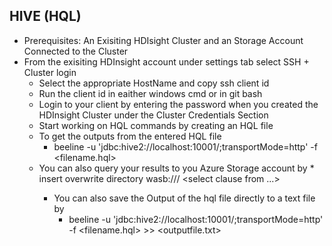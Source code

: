 ## HIVE (HQL)
* Prerequisites: An Exisiting HDIsight Cluster and an Storage Account Connected to the Cluster
* From the exisiting HDInsight account under settings tab select SSH + Cluster login
    * Select the appropriate HostName and copy ssh client id
    * Run the client id in eaither windows cmd or in git bash
    * Login to your client by entering the password when you created the HDInsight Cluster under the Cluster Credentials Section
    * Start working on HQL commands by creating an HQL file
    * To get the outputs from the entered HQL file
        * beeline -u 'jdbc:hive2://localhost:10001/;transportMode=http' -f <filename.hql>
	* You can also query your results to you Azure Storage account by 
            * insert overwrite directory wasb:///<directory within the default container> <select clause from ...>
        * You can also save the Output of the hql file directly to a text file by
            * beeline -u 'jdbc:hive2://localhost:10001/;transportMode=http' -f <filename.hql> >> <outputfile.txt>
 
